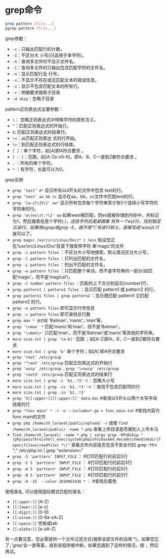 grep命令
==========
```sh
grep pattern [file...]
pgrep pattern [file...]
```

grep参数：
* `-c`：只输出匹配行的计数。
* `-I`：不区分大 小写(只适用于单字符)。
* `-h`：查询多文件时不显示文件名。
* `-l`：查询多文件时只输出包含匹配字符的文件名。
* `-n`：显示匹配行及 行号。
* `-s`：不显示不存在或无匹配文本的错误信息。
* `-v`：显示不包含匹配文本的所有行。
* `-r`：明确要求搜索子目录
* `-d skip`：忽略子目录

pattern正则表达式主要参数：
* `\`： 忽略正则表达式中特殊字符的原有含义。
* `^`：匹配正则表达式的开始行。
* `$`: 匹配正则表达式的结束行。
* `\<`：从匹配正则表达 式的行开始。
* `\>`：到匹配正则表达式的行结束。
* `[ ]`：单个字符，如[A]即A符合要求 。
* `[ - ]`：范围，如[A-Za-z0-9]，即A、B、C一直到Z都符合要求 。
* `.` ：所有的单个字符。
* `*` ：有字符，长度可以为0。

grep实例
* `grep ‘test’ d*` 显示所有以d开头的文件中包含 test的行。
* `grep ‘test’ aa bb cc` 显示在aa，bb，cc文件中匹配test的行。
* `grep '[a-z]\{5\}' aa*` 显示所有包含每个字符串至少有5个连续小写字符的字符串的行。
* `grep 'w\(es\)t.*\1' aa` 如果west被匹配，则es就被存储到内存中，并标记为1，然后搜索任意个字符(.*)，这些字符后面紧跟着 另外一个es(\1)，找到就显示该行。如果用egrep或grep -E，就不用”\”号进行转义，直接写成’w(es)t.*\1′就可以了。
* `grep magic /usr/src/Linux/Doc/* | less` 假设您正在’/usr/src/Linux/Doc’目录下搜索带字符 串’magic’的文件
* `grep -i pattern files` ：不区分大小写地搜索。默认情况区分大小写，
* `grep -l pattern files` ：只列出匹配的文件名，
* `grep -L pattern files` ：列出不匹配的文件名，
* `grep -w pattern files` ：只匹配整个单词，而不是字符串的一部分(如匹配’magic’，而不是’magical’)，
* `grep -C number pattern files` ：匹配的上下文分别显示[number]行，
* `grep pattern1 | pattern2 files` ：显示匹配 pattern1 或 pattern2 的行，
* `grep pattern1 files | grep pattern2` ：显示既匹配 pattern1 又匹配 pattern2 的行。
* `grep -n pattern files`  即可显示行号信息
* `grep -c pattern files`  即可查找总行数
* `grep man * 会匹配` ‘Batman’、’manic’、’man’等，
* `grep '\<man' *` 匹配’manic’和’man’，但不是’Batman’，
* `grep '\<man\>'` 只匹配’man’，而不是’Batman’或’manic’等其他的字符串。
* `more size.txt | grep '[a-b]'` 范围 ；如[A-Z]即A，B，C一直到Z都符合要求
* `more size.txt | grep 'b'` 单个字符；如[A] 即A符合要求
* `grep 'root' /etc/group `
* `grep '^root' /etc/group` 匹配正则表达式的开始行
* `grep 'uucp' /etc/group `, `grep '\<uucp' /etc/group`
* `grep 'root$' /etc/group` 匹配正则表达式的结束行
* `more size.txt | grep -i 'b1..*3'` -i ：忽略大小写
* `more size.txt | grep -iv 'b1..*3'` -v ：查找不包含匹配项的行
* `more size.txt | grep -in 'b1..*3' `
* `grep '5[[:upper:]][[:upper:]]' data.doc`     #查询以5开头以两个大写字母结尾的行
* `grep "func main" * -r -n --include=*.go > func_main.txt` #查找内容为func main的文件
* `grep php /home/sh_laravel/public/upload/ -r` 或者 `find /home/sh_laravel/public/ -name *.php` 查看上传目录是否被别人上传木马
* `find /home/sh_laravel/ -name *.php | xargs grep -RPnDskip "(php|passthru|shell_exec|system|phpinfo|base64_decode|chmod|mkdir|fopen|fclose|readfile) *\("` 查看文件内容是否包含不安全代码
grep -Hrv ";" /etc/php.ini | grep "extension="
* `grep -5 'parttern' INPUT_FILE` ： #打印匹配行的前后5行
* `grep -C 5 'parttern' INPUT_FILE` ： #打印匹配行的前后5行
* `grep -A 5 'parttern' INPUT_FILE` ： #打印匹配行的后5行
* `grep -B 5 'parttern' INPUT_FILE` ： #打印匹配行的前5行
* `grep -A -15  --color 1010061938 *` ： #查找后着色

使用类名, 可以使用国际模式匹配的类名：
* `[[:upper:]]`   [A-Z]
* `[[:lower:]]`   [a-z]
* `[[:digit:]]`   [0-9]
* `[[:alnum:]]`   [0-9a-zA-Z]
* `[[:space:]]`   空格或tab
* `[[:alpha:]]`   [a-zA-Z]

有一点要注意，您必需提供一个文件过滤方式(搜索全部文件的话用 *)。如果您忘了，’grep’会一直等着，直到该程序被中断。如果您遇到了这样的情况，按 <CTRL c> ，然后再试。

